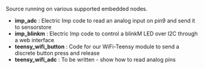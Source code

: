 Source running on various supported embedded nodes.

* **imp_adc** : Electric Imp code to read an analog input on pin9 and send it to sensorstore 
* **imp_blinkm** : Electric Imp code to control a blinkM LED over I2C through a web interface
* **teensy\_wifi\_button** : Code for our WiFi-Teensy module to send a discrete button press and release
* **teensy\_wifi\_adc** : To be written - show how to read analog pins